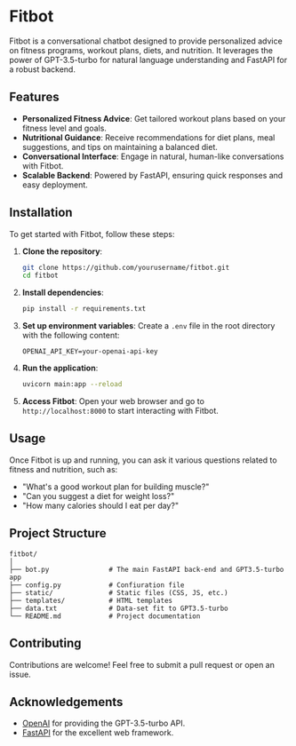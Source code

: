 # Fitbot

Fitbot is a conversational chatbot designed to provide personalized advice on fitness programs, workout plans, diets, and nutrition. It leverages the power of GPT-3.5-turbo for natural language understanding and FastAPI for a robust backend.

## Features

- **Personalized Fitness Advice**: Get tailored workout plans based on your fitness level and goals.
- **Nutritional Guidance**: Receive recommendations for diet plans, meal suggestions, and tips on maintaining a balanced diet.
- **Conversational Interface**: Engage in natural, human-like conversations with Fitbot.
- **Scalable Backend**: Powered by FastAPI, ensuring quick responses and easy deployment.

## Installation

To get started with Fitbot, follow these steps:

1. **Clone the repository**:
    ```bash
    git clone https://github.com/yourusername/fitbot.git
    cd fitbot
    ```

2. **Install dependencies**:
    ```bash
    pip install -r requirements.txt
    ```

3. **Set up environment variables**:
    Create a `.env` file in the root directory with the following content:
    ```plaintext
    OPENAI_API_KEY=your-openai-api-key
    ```

4. **Run the application**:
    ```bash
    uvicorn main:app --reload
    ```

5. **Access Fitbot**:
    Open your web browser and go to `http://localhost:8000` to start interacting with Fitbot.

## Usage

Once Fitbot is up and running, you can ask it various questions related to fitness and nutrition, such as:

- "What's a good workout plan for building muscle?"
- "Can you suggest a diet for weight loss?"
- "How many calories should I eat per day?"

## Project Structure

```
fitbot/
│
├── bot.py               # The main FastAPI back-end and GPT3.5-turbo app
├── config.py            # Confiuration file
├── static/              # Static files (CSS, JS, etc.)
├── templates/           # HTML templates
├── data.txt             # Data-set fit to GPT3.5-turbo
└── README.md            # Project documentation
```

## Contributing

Contributions are welcome! Feel free to submit a pull request or open an issue.


## Acknowledgements

- [OpenAI](https://openai.com) for providing the GPT-3.5-turbo API.
- [FastAPI](https://fastapi.tiangolo.com) for the excellent web framework.
```
